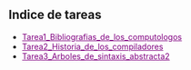 ## Indice de tareas

- <a href="https://github.com/Alex-pozos/Tareas/blob/main/Tarea1/README.md" Style="color:purple">Tarea1_Bibliografias_de_los_computologos</a>
- <a href="https://github.com/Alex-pozos/Tareas/blob/main/Tarea2/README.md" Style="color:purple">Tarea2_Historia_de_los_compiladores</a>
- <a href="https://github.com/Alex-pozos/Tareas/blob/main/Tarea3/README.md" Style="color:purple">Tarea3_Arboles_de_sintaxis_abstracta2 </a>